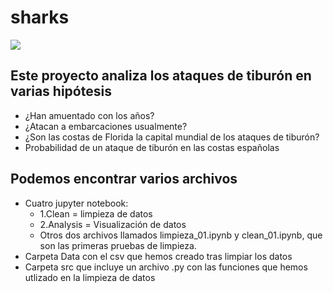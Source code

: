 # sharks
![](http://cdn30.us1.fansshare.com/image/searchforthegreatsharks/shark-attack-surfer-movie-54574954.jpg)


## Este proyecto analiza los ataques de tiburón en varias hipótesis
- ¿Han amuentado con los años?
- ¿Atacan a embarcaciones usualmente?
- ¿Son las costas de Florida la capital mundial de los ataques de tiburón?
- Probabilidad de un ataque de tiburón en las costas españolas


## Podemos encontrar varios archivos
- Cuatro jupyter notebook:
   - 1.Clean = limpieza de datos
   - 2.Analysis = Visualización de datos
   - Otros dos archivos llamados limpieza_01.ipynb y clean_01.ipynb, que son las primeras pruebas de limpieza.
- Carpeta Data con el csv que hemos creado tras limpiar los datos
- Carpeta src que incluye un archivo .py con las funciones que hemos utlizado en la limpieza de datos
